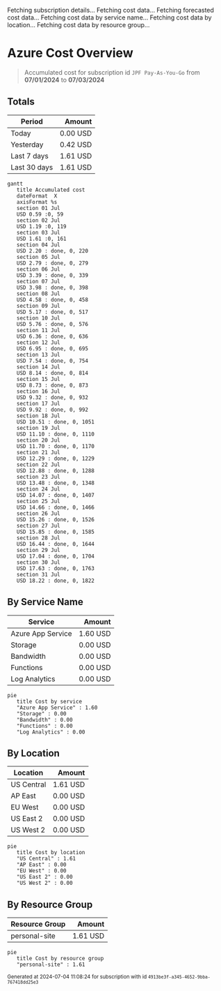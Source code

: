 Fetching subscription details...
Fetching cost data...
Fetching forecasted cost data...
Fetching cost data by service name...
Fetching cost data by location...
Fetching cost data by resource group...
# Azure Cost Overview

> Accumulated cost for subscription id `JPF Pay-As-You-Go` from **07/01/2024** to **07/03/2024**

## Totals

|Period|Amount|
|---|---:|
|Today|0.00 USD|
|Yesterday|0.42 USD|
|Last 7 days|1.61 USD|
|Last 30 days|1.61 USD|

```mermaid
gantt
   title Accumulated cost
   dateFormat  X
   axisFormat %s
   section 01 Jul
   USD 0.59 :0, 59
   section 02 Jul
   USD 1.19 :0, 119
   section 03 Jul
   USD 1.61 :0, 161
   section 04 Jul
   USD 2.20 : done, 0, 220
   section 05 Jul
   USD 2.79 : done, 0, 279
   section 06 Jul
   USD 3.39 : done, 0, 339
   section 07 Jul
   USD 3.98 : done, 0, 398
   section 08 Jul
   USD 4.58 : done, 0, 458
   section 09 Jul
   USD 5.17 : done, 0, 517
   section 10 Jul
   USD 5.76 : done, 0, 576
   section 11 Jul
   USD 6.36 : done, 0, 636
   section 12 Jul
   USD 6.95 : done, 0, 695
   section 13 Jul
   USD 7.54 : done, 0, 754
   section 14 Jul
   USD 8.14 : done, 0, 814
   section 15 Jul
   USD 8.73 : done, 0, 873
   section 16 Jul
   USD 9.32 : done, 0, 932
   section 17 Jul
   USD 9.92 : done, 0, 992
   section 18 Jul
   USD 10.51 : done, 0, 1051
   section 19 Jul
   USD 11.10 : done, 0, 1110
   section 20 Jul
   USD 11.70 : done, 0, 1170
   section 21 Jul
   USD 12.29 : done, 0, 1229
   section 22 Jul
   USD 12.88 : done, 0, 1288
   section 23 Jul
   USD 13.48 : done, 0, 1348
   section 24 Jul
   USD 14.07 : done, 0, 1407
   section 25 Jul
   USD 14.66 : done, 0, 1466
   section 26 Jul
   USD 15.26 : done, 0, 1526
   section 27 Jul
   USD 15.85 : done, 0, 1585
   section 28 Jul
   USD 16.44 : done, 0, 1644
   section 29 Jul
   USD 17.04 : done, 0, 1704
   section 30 Jul
   USD 17.63 : done, 0, 1763
   section 31 Jul
   USD 18.22 : done, 0, 1822
```

## By Service Name

|Service|Amount|
|---|---:|
|Azure App Service|1.60 USD|
|Storage|0.00 USD|
|Bandwidth|0.00 USD|
|Functions|0.00 USD|
|Log Analytics|0.00 USD|

```mermaid
pie
   title Cost by service
   "Azure App Service" : 1.60
   "Storage" : 0.00
   "Bandwidth" : 0.00
   "Functions" : 0.00
   "Log Analytics" : 0.00
```

## By Location

|Location|Amount|
|---|---:|
|US Central|1.61 USD|
|AP East|0.00 USD|
|EU West|0.00 USD|
|US East 2|0.00 USD|
|US West 2|0.00 USD|

```mermaid
pie
   title Cost by location
   "US Central" : 1.61
   "AP East" : 0.00
   "EU West" : 0.00
   "US East 2" : 0.00
   "US West 2" : 0.00
```

## By Resource Group

|Resource Group|Amount|
|---|---:|
|personal-site|1.61 USD|

```mermaid
pie
   title Cost by resource group
   "personal-site" : 1.61
```

<sup>Generated at 2024-07-04 11:08:24 for subscription with id `4913be3f-a345-4652-9bba-767418dd25e3`</sup>
